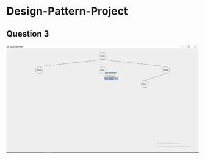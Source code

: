# Design-Pattern-Project

## Question 3
![sample screenshot for question 1](https://github.com/HenokTes72/images/blob/master/Screenshot%20(207).png)